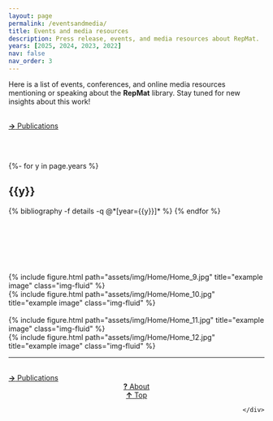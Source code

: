 ```yaml
---
layout: page
permalink: /eventsandmedia/
title: Events and media resources
description: Press release, events, and media resources about RepMat.
years: [2025, 2024, 2023, 2022]
nav: false
nav_order: 3
---
```

<!-- _pages/publications.md -->

Here is a list of events, conferences, and online media resources mentioning or speaking about the <strong>RepMat</strong> library. Stay tuned for new insights about this work!

<br>
<div class="row justify-content-sm-center">
    <div class="col-sm-3 mt-3 mt-md-0" style="text-align:left">
    <td align="right">  <a href="/publications/" target="_self"><b>→</b> Publications</a></td></div>
    <div class="col-sm-3 mt-3 mt-md-0" style="text-align:center">
    </div>
    <div class="col-sm-3 mt-3 mt-md-0" style="text-align:center">
    </div>
    <div class="col-sm-3 mt-3 mt-md-0" style="text-align:right">  
    </div>
</div>

<br><br>

<div class="publications">

{%- for y in page.years %}
  <h2 class="year">{{y}}</h2>
  {% bibliography -f details -q @*[year={{y}}]* %}
{% endfor %}

</div>

<br><br><br><br><br>
<div class="row justify-content-sm-center">
    <div class="col-sm-4 mt-3 mt-md-0">
        {% include figure.html path="assets/img/Home/Home_9.jpg" title="example image" class="img-fluid" %}
    </div>
    <div class="col-sm-8 mt-3 mt-md-0">
        {% include figure.html path="assets/img/Home/Home_10.jpg" title="example image" class="img-fluid" %}
    </div>
</div>
<br>
<div class="row justify-content-sm-center">
    <div class="col-sm-8 mt-3 mt-md-0">
        {% include figure.html path="assets/img/Home/Home_11.jpg" title="example image" class="img-fluid" %}
    </div>
    <div class="col-sm-4 mt-3 mt-md-0">
        {% include figure.html path="assets/img/Home/Home_12.jpg" title="example image" class="img-fluid" %}
    </div>
</div>
<hr>

<br>
<div class="row justify-content-sm-center">
    <div class="col-sm-3 mt-3 mt-md-0" style="text-align:left">
    <td align="right">  <a href="/publications/" target="_self"><b>→</b> Publications</a></td></div>
    <div class="col-sm-3 mt-3 mt-md-0" style="text-align:center">
    <a href="/about/" target="_self"><b>?</b> About</a>
    </div>
    <div class="col-sm-3 mt-3 mt-md-0" style="text-align:center">
    <td align="right">  <a href="#" target="_self"><b>↑</b> Top</a></td>
    </div>
    <div class="col-sm-3 mt-3 mt-md-0" style="text-align:right">

    </div>
</div>
